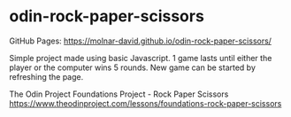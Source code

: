 # odin-rock-paper-scissors
GitHub Pages: https://molnar-david.github.io/odin-rock-paper-scissors/

Simple project made using basic Javascript. 1 game lasts until either the player or the computer wins 5 rounds. New game can be started by refreshing the page.

The Odin Project Foundations Project - Rock Paper Scissors\
https://www.theodinproject.com/lessons/foundations-rock-paper-scissors
